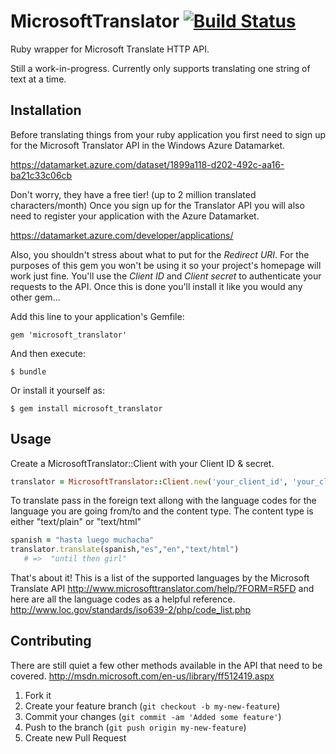 # MicrosoftTranslator [![Build Status](https://secure.travis-ci.org/ikayzo/microsoft_translator.png?branch=master)](http://travis-ci.org/ikayzo/microsoft_translator)

Ruby wrapper for Microsoft Translate HTTP API.

Still a work-in-progress. Currently only supports translating one string
of text at a time.

## Installation

Before translating things from your ruby application you first need to
sign up for the Microsoft Translator API in the Windows Azure
Datamarket.  

https://datamarket.azure.com/dataset/1899a118-d202-492c-aa16-ba21c33c06cb

Don't worry, they have a free tier! (up to 2 million translated characters/month) Once you sign up for the Translator
API you will also need to register your application with the Azure
Datamarket.  

https://datamarket.azure.com/developer/applications/

Also, you shouldn't stress about what to put for the _*Redirect URI*_. For the purposes of
this gem you won't be using it so your project's homepage will work just
fine.  You'll use the _*Client ID*_ and _*Client secret*_ to authenticate
your requests to the API.  Once this is done you'll install it like you
would any other gem...

Add this line to your application's Gemfile:

    gem 'microsoft_translator'

And then execute:

    $ bundle

Or install it yourself as:

    $ gem install microsoft_translator

## Usage

Create a MicrosoftTranslator::Client with your Client ID & secret.

```ruby
translator = MicrosoftTranslator::Client.new('your_client_id', 'your_client_secret')
```

To translate pass in the foreign text allong with the language codes for
the language you are going from/to and the content type. The content
type is either "text/plain" or "text/html"

```ruby
spanish = "hasta luego muchacha"
translator.translate(spanish,"es","en","text/html")
   # =>  "until then girl"
```

That's about it!  This is a list of the supported languages by the Microsoft 
Translate API http://www.microsofttranslator.com/help/?FORM=R5FD and
here are all the language codes as a helpful reference.
http://www.loc.gov/standards/iso639-2/php/code_list.php

## Contributing

There are still quiet a few other methods available in the API that need
to be covered.  http://msdn.microsoft.com/en-us/library/ff512419.aspx

1. Fork it
2. Create your feature branch (`git checkout -b my-new-feature`)
3. Commit your changes (`git commit -am 'Added some feature'`)
4. Push to the branch (`git push origin my-new-feature`)
5. Create new Pull Request
